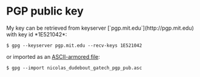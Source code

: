 # PGP public key

<div class="meta-p">
My key can be retrieved from keyserver [`pgp.mit.edu`](http://pgp.mit.edu) with key id *1E521042*:

~~~
$ gpg --keyserver pgp.mit.edu --recv-keys 1E521042
~~~

or imported as an [ASCII-armored file](/files/nicolas_dudebout_gatech_pgp_pub.asc):

~~~{.attached}
$ gpg --import nicolas_dudebout_gatech_pgp_pub.asc
~~~
</div>
